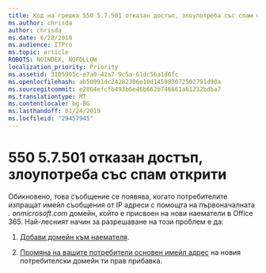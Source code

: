 ```yaml
---
title: Код на грешка 550 5.7.501 отказан достъп, злоупотреба със спам открити
ms.author: chrisda
author: chrisda
ms.date: 6/28/2018
ms.audience: ITPro
ms.topic: article
ROBOTS: NOINDEX, NOFOLLOW
localization_priority: Priority
ms.assetid: 3105905c-e7a0-42a7-9c5a-61dc56a1d6fc
ms.openlocfilehash: ab50991dc24282386e10d145983072502791d90a
ms.sourcegitcommit: e2864efcfb493b6e46b662b746661a61232bdba7
ms.translationtype: MT
ms.contentlocale: bg-BG
ms.lasthandoff: 01/24/2019
ms.locfileid: "29457945"
---
```

# <a name="550-57501-access-denied-spam-abuse-detected"></a>550 5.7.501 отказан достъп, злоупотреба със спам открити

Обикновено, това съобщение се появява, когато потребителите изпращат имейл съобщения от IP адреси с помощта на първоначалната *. onmicrosoft.com* домейн, който е присвоен на нови наематели в Office 365. Най-лесният начин за разрешаване на този проблем е да: 
  
1. [Добави домейн към наемателя](https://support.office.com/article/6383f56d-3d09-4dcb-9b41-b5f5a5efd611.aspx).
    
2. [Промяна на вашите потребители основен имейл адрес](https://support.office.com/article/fb5ac074-e203-4e1f-9843-b9d1a3e03297.aspx) на новия потребителски домейн ти прав прибавка. 
    

